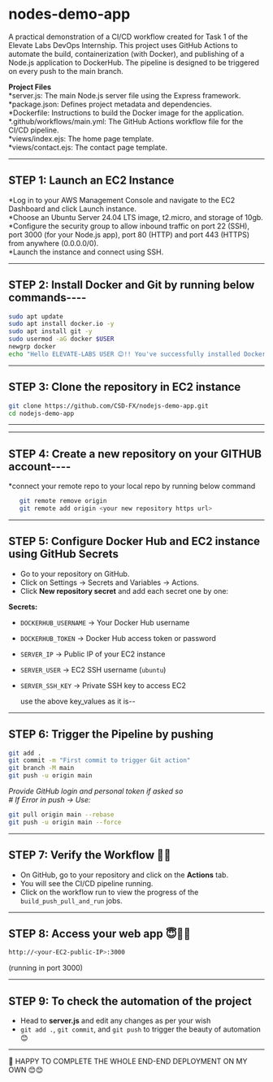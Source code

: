 # nodes-demo-app
A practical demonstration of a CI/CD workflow created for Task 1 of the Elevate Labs DevOps Internship. This project uses GitHub Actions to automate the build, containerization (with Docker), and publishing of a Node.js application to DockerHub. The pipeline is designed to be triggered on every push to the main branch.

**Project Files**  
*server.js: The main Node.js server file using the Express framework.  
*package.json: Defines project metadata and dependencies.  
*Dockerfile: Instructions to build the Docker image for the application.  
*.github/workflows/main.yml: The GitHub Actions workflow file for the CI/CD pipeline.  
*views/index.ejs: The home page template.  
*views/contact.ejs: The contact page template.  

---

## STEP 1: Launch an EC2 Instance  
*Log in to your AWS Management Console and navigate to the EC2 Dashboard and click Launch instance.  
*Choose an Ubuntu Server 24.04 LTS image, t2.micro, and storage of 10gb.  
*Configure the security group to allow inbound traffic on port 22 (SSH), port 3000 (for your Node.js app), port 80 (HTTP) and port 443 (HTTPS) from anywhere (0.0.0.0/0).  
*Launch the instance and connect using SSH.  

---

## STEP 2: Install Docker and Git by running below commands----
```bash
sudo apt update
sudo apt install docker.io -y
sudo apt install git -y
sudo usermod -aG docker $USER
newgrp docker
echo "Hello ELEVATE-LABS USER 😊!! You've successfully installed Docker and Git in your terminal😇✌🏼"
```

---

## STEP 3: Clone the repository in EC2 instance  
```bash
git clone https://github.com/CSD-FX/nodejs-demo-app.git
cd nodejs-demo-app
```
---

---

## STEP 4: Create a new repository on your GITHUB account----
*connect your remote repo to your local repo by running below command
```bash
   git remote remove origin
   git remote add origin <your new repository https url>
```

---
   
## STEP 5: Configure Docker Hub and EC2 instance using GitHub Secrets  
- Go to your repository on GitHub.  
- Click on Settings → Secrets and Variables → Actions.  
- Click **New repository secret** and add each secret one by one:  

**Secrets:**  
- `DOCKERHUB_USERNAME` → Your Docker Hub username  
- `DOCKERHUB_TOKEN` → Docker Hub access token or password  
- `SERVER_IP` → Public IP of your EC2 instance  
- `SERVER_USER` → EC2 SSH username (`ubuntu`)  
- `SERVER_SSH_KEY` → Private SSH key to access EC2

  use the above key_values as it is--

---


## STEP 6: Trigger the Pipeline by pushing
```bash
git add .
git commit -m "First commit to trigger Git action"
git branch -M main
git push -u origin main
```
*Provide GitHub login and personal token if asked so*  
*# If Error in push → Use:*  
```bash
git pull origin main --rebase
git push -u origin main --force
```

---

## STEP 7: Verify the Workflow 🧚‍♀️  
- On GitHub, go to your repository and click on the **Actions** tab.  
- You will see the CI/CD pipeline running.  
- Click on the workflow run to view the progress of the `build_push_pull_and_run` jobs.  

---

## STEP 8: Access your web app 😇✌🏼  
```bash
http://<your-EC2-public-IP>:3000
```
(running in port 3000)  

---

## STEP 9: To check the automation of the project  
- Head to **server.js** and edit any changes as per your wish  
- `git add .`, `git commit`, and `git push` to trigger the beauty of automation 😊  

---

🎉 HAPPY TO COMPLETE THE WHOLE END-END DEPLOYMENT ON MY OWN 😊😊
